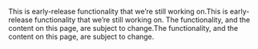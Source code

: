 <span data-ttu-id="a3c5c-101">This is early-release functionality that we’re still working on.</span><span class="sxs-lookup"><span data-stu-id="a3c5c-101">This is early-release functionality that we’re still working on.</span></span> <span data-ttu-id="a3c5c-102">The functionality, and the content on this page, are subject to change.</span><span class="sxs-lookup"><span data-stu-id="a3c5c-102">The functionality, and the content on this page, are subject to change.</span></span>
